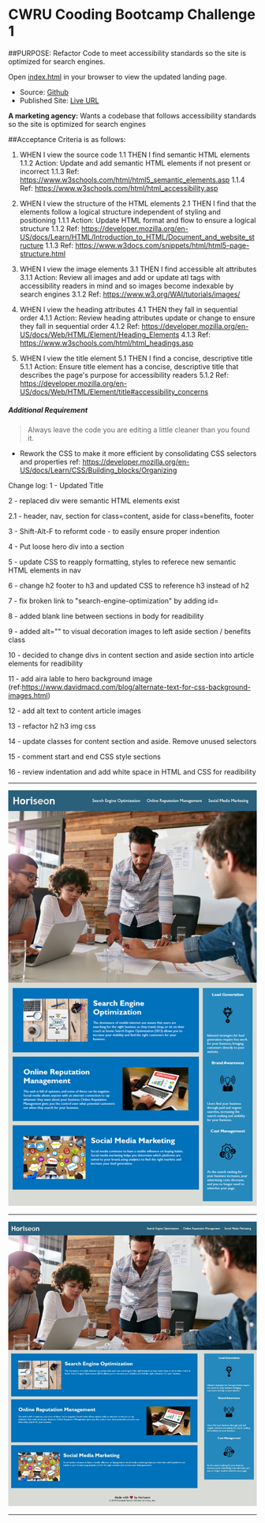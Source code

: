 # CWRU Cooding Bootcamp Challenge 1
##PURPOSE: Refactor Code to meet accessibility standards so the site is optimized for search engines.

Open [index.html](./index.html) in your browser to view the updated landing page.
   - Source: [Github](https://github.com/awolrob/Challenge1)
   - Published Site: [Live URL](https://awolrob.github.io/Challenge1/)

**A marketing agency:**
Wants a codebase that follows accessibility standards so the site is optimized for search engines

##Acceptance Criteria is as follows:

1. WHEN I view the source code
1.1 THEN I find semantic HTML elements
1.1.2 Action: Update and add semantic HTML elements if not present or incorrect
1.1.3 Ref: https://www.w3schools.com/html/html5_semantic_elements.asp
1.1.4 Ref: https://www.w3schools.com/html/html_accessibility.asp


2. WHEN I view the structure of the HTML elements
2.1 THEN I find that the elements follow a logical structure independent of styling and positioning
1.1.1 Action: Update HTML format and flow to ensure a logical structure
1.1.2 Ref: https://developer.mozilla.org/en-US/docs/Learn/HTML/Introduction_to_HTML/Document_and_website_structure
1.1.3 Ref: https://www.w3docs.com/snippets/html/html5-page-structure.html
 

3. WHEN I view the image elements
3.1 THEN I find accessible alt attributes
3.1.1 Action: Review all images and add or update atl tags with accessibility readers in mind and so images become indexable by search engines
3.1.2 Ref: https://www.w3.org/WAI/tutorials/images/
 

4. WHEN I view the heading attributes
4.1 THEN they fall in sequential order
4.1.1 Action: Review heading attributes update or change to ensure they fall in sequential order
4.1.2 Ref: https://developer.mozilla.org/en-US/docs/Web/HTML/Element/Heading_Elements
4.1.3 Ref: https://www.w3schools.com/html/html_headings.asp


5. WHEN I view the title element
5.1 THEN I find a concise, descriptive title
5.1.1 Action: Ensure title element has a  concise, descriptive title that describes the page's purpose for accessibility readers
5.1.2 Ref: https://developer.mozilla.org/en-US/docs/Web/HTML/Element/title#accessibility_concerns

##### Additional Requirement
> Always leave the code you are editing a little cleaner than you found it.
* Rework the CSS to make it more efficient by consolidating CSS selectors and properties
ref: https://developer.mozilla.org/en-US/docs/Learn/CSS/Building_blocks/Organizing


Change log:
1 - Updated Title

2 - replaced div were semantic HTML elements exist

2.1 - header, nav, section for class=content, aside for class=benefits, footer

3 - Shift-Alt-F to reformt code - to easily ensure proper indention 

4 - Put loose hero div into a section

5 - update CSS to reapply formatting, styles to referece new semantic HTML elements in nav

6 - change h2 footer to h3 and updated CSS to reference h3 instead of h2

7 - fix broken link to "search-engine-optimization" by adding id=

8 - added blank line between sections in body for readibility

9 - added alt="" to visual decoration images to left aside section / benefits class

10 - decided to change divs in content section and aside section into article elements for readibility

11 - add aira lable to hero background image (ref:https://www.davidmacd.com/blog/alternate-text-for-css-background-images.html)

12 - add alt text to content article images

13 - refactor h2 h3 img css

14 - update classes for content section and aside.  Remove unused selectors

15 - comment start and end CSS style sections

16 - review indentation and add white space in HTML and CSS for readibility

- - -

![Target landing page:](./assets/images/Before-01-html-css-git-homework-demo.png) 

- - -

![The final landing page:](./assets/images/After-01-html-css-git-homework-demo.jpeg) 

- - -

